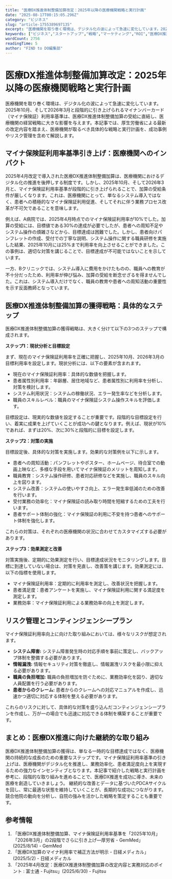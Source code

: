```yaml
---
title: "医療DX推進体制整備加算改定：2025年以降の医療機関戦略と実行計画"
date: "2025-08-17T00:15:05.296Z"
category: "ビジネス"
slug: "article-1755389697135"
excerpt: "医療機関を取り巻く環境は、デジタル化の波によって急速に変化しています。2025年10月、そして2026年3月と段階的に引き上げられるマイナンバーカード（マイナ保険証）利用率基準は、医療DX推進体制整備加算の受給に直結し、医療機関の経営戦略に大きな影響を与えます。本記事では、厚生労働省による最新の改定..."
keywords: ["ビジネス","スタートアップ","戦略","マーケティング","ROI","医療DX推進体制整備加算改定：2025年以降の医療機関戦略と実行計画"]
wordCount: 2756
readingTime: 5
author: "FIND to DO編集部"
---
```


# 医療DX推進体制整備加算改定：2025年以降の医療機関戦略と実行計画

医療機関を取り巻く環境は、デジタル化の波によって急速に変化しています。2025年10月、そして2026年3月と段階的に引き上げられるマイナンバーカード（マイナ保険証）利用率基準は、医療DX推進体制整備加算の受給に直結し、医療機関の経営戦略に大きな影響を与えます。本記事では、厚生労働省による最新の改定内容を踏まえ、医療機関が取るべき具体的な戦略と実行計画を、成功事例やリスク管理を含めて解説します。


## マイナ保険証利用率基準引き上げ：医療機関へのインパクト

2025年4月改定で導入された医療DX推進体制整備加算は、医療機関におけるデジタル化の推進を後押しする制度です。しかし、2025年10月、そして2026年3月と、マイナ保険証利用率基準が段階的に引き上げられることで、加算の受給条件が厳しくなります。これは、医療機関にとって、単なるシステム導入ではなく、患者への積極的なマイナ保険証利用促進、そしてそれに伴う業務プロセス改革が不可欠であることを意味します。

例えば、A病院では、2025年4月時点でのマイナ保険証利用率が10%でした。加算の受給には、目標値である30%の達成が必要でしたが、患者への周知不足やシステム操作の煩雑さなどから、目標達成は困難でした。しかし、患者向けパンフレットの作成、受付での丁寧な説明、システム操作に関する職員研修を実施した結果、2025年10月には25%まで利用率を向上させることができました。この事例は、適切な対策を講じることで、目標達成が不可能ではないことを示しています。

一方、Bクリニックでは、システム導入に費用をかけたものの、職員への教育が不十分だったため、利用率が伸び悩み、加算の受給を断念せざるを得ませんでした。これは、システム導入だけでなく、職員の教育や患者への周知活動の重要性を示す反面教師となっています。


## 医療DX推進体制整備加算の獲得戦略：具体的なステップ

医療DX推進体制整備加算の獲得戦略は、大きく分けて以下の3つのステップで構成されます。

**ステップ1：現状分析と目標設定**

まず、現在のマイナ保険証利用率を正確に把握し、2025年10月、2026年3月の目標利用率を設定します。現状分析には、以下の要素が含まれます。

* 現在のマイナ保険証利用率：具体的な数値を把握します。
* 患者属性別利用率：年齢層、居住地域など、患者属性別に利用率を分析し、対策を検討します。
* システム利用状況：システムの稼働状況、エラー発生率などを分析します。
* 職員のスキルレベル：職員のマイナ保険証システム操作スキルを評価します。

目標設定は、現実的な数値を設定することが重要です。段階的な目標設定を行い、着実に成果を上げていくことが成功への鍵となります。例えば、現状が10%であれば、まずは20%、次に30%と段階的に目標を設定します。

**ステップ2：対策の実施**

目標設定後、具体的な対策を実施します。効果的な対策例を以下に示します。

* 患者への周知活動：パンフレットやポスター、ホームページ、待合室での動画上映など、多様な手段を用いてマイナ保険証のメリットを周知します。
* 職員教育：システム操作研修、患者対応研修などを実施し、職員のスキル向上を図ります。
* システム改善：システムの使いやすさ向上、エラー発生率低減のための改善を行います。
* 受付業務の効率化：マイナ保険証の読み取り時間を短縮するための工夫を行います。
* 患者サポート体制の強化：マイナ保険証の利用に不安を持つ患者へのサポート体制を強化します。

これらの対策は、それぞれの医療機関の状況に合わせてカスタマイズする必要があります。

**ステップ3：効果測定と改善**

対策実施後、定期的に効果測定を行い、目標達成状況をモニタリングします。目標に到達していない場合は、対策を見直し、改善策を講じます。効果測定には、以下の指標を使用します。

* マイナ保険証利用率：定期的に利用率を測定し、改善状況を把握します。
* 患者満足度：患者アンケートを実施し、マイナ保険証利用に関する満足度を測定します。
* 業務効率：マイナ保険証利用による業務効率の向上を測定します。


## リスク管理とコンティンジェンシープラン

マイナ保険証利用率向上に向けた取り組みにおいては、様々なリスクが想定されます。

* **システム障害:** システム障害発生時の対応手順を事前に策定し、バックアップ体制を整備する必要があります。
* **情報漏洩:** 情報セキュリティ対策を徹底し、情報漏洩リスクを最小限に抑える必要があります。
* **職員の負担増加:** 職員の負担増加を防ぐために、業務効率化を図り、適切な人員配置を行う必要があります。
* **患者からのクレーム:** 患者からのクレームへの対応マニュアルを作成し、迅速かつ適切に対応する体制を整える必要があります。

これらのリスクに対して、具体的な対策を盛り込んだコンティンジェンシープランを作成し、万が一の場合でも迅速に対応できる体制を構築することが重要です。


## まとめ：医療DX推進に向けた継続的な取り組み

医療DX推進体制整備加算の獲得は、単なる一時的な目標達成ではなく、医療機関の持続的な成長のための重要なステップです。マイナ保険証利用率基準の引き上げは、医療機関がデジタル化を推進し、業務効率化、患者満足度向上を実現するための強力なインセンティブとなります。本記事で紹介した戦略と実行計画を参考に、段階的な取り組みを進めることで、医療DX推進を成功に導き、未来の医療を創造していきましょう。  継続的な改善とデータに基づいたPDCAサイクルを回し、常に最適な状態を維持していくことが、長期的な成功につながります。  競合他院の動向を分析し、自院の強みを活かした戦略を策定することも重要です。


## 参考情報

1. 「医療DX推進体制整備加算、マイナ保険証利用率基準を「2025年10月」「2026年3月」の2段階でさらに引き上げ—厚労省 - GemMed」(2025/8/14) - GemMed
2. 「医療DX加算のマイナ利用率で補正方法が明示 - 日経メディカル」(2025/5/2) - 日経メディカル
3. 「2025年4月改定：医療DX推進体制整備加算の改定内容と実務対応のポイント : 富士通 - Fujitsu」(2025/6/30) - Fujitsu
